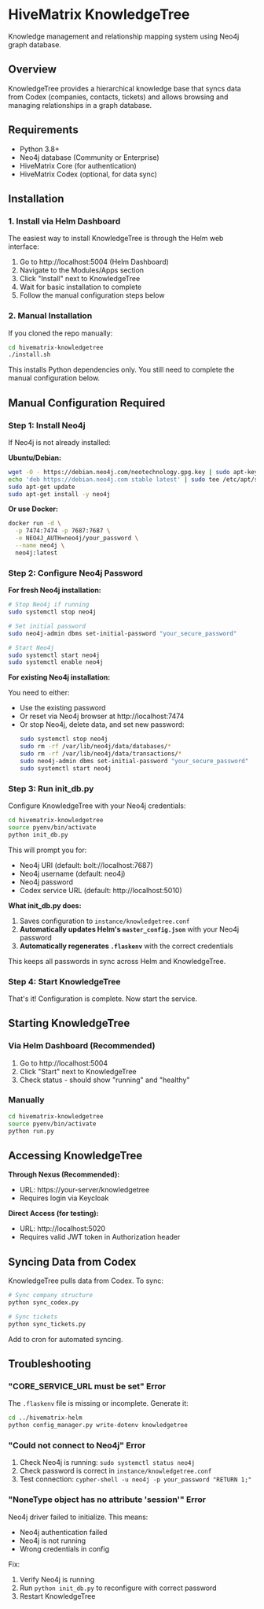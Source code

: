 # HiveMatrix KnowledgeTree

Knowledge management and relationship mapping system using Neo4j graph database.

## Overview

KnowledgeTree provides a hierarchical knowledge base that syncs data from Codex (companies, contacts, tickets) and allows browsing and managing relationships in a graph database.

## Requirements

- Python 3.8+
- Neo4j database (Community or Enterprise)
- HiveMatrix Core (for authentication)
- HiveMatrix Codex (optional, for data sync)

## Installation

### 1. Install via Helm Dashboard

The easiest way to install KnowledgeTree is through the Helm web interface:

1. Go to http://localhost:5004 (Helm Dashboard)
2. Navigate to the Modules/Apps section
3. Click "Install" next to KnowledgeTree
4. Wait for basic installation to complete
5. Follow the manual configuration steps below

### 2. Manual Installation

If you cloned the repo manually:

```bash
cd hivematrix-knowledgetree
./install.sh
```

This installs Python dependencies only. You still need to complete the manual configuration below.

## Manual Configuration Required

### Step 1: Install Neo4j

If Neo4j is not already installed:

**Ubuntu/Debian:**
```bash
wget -O - https://debian.neo4j.com/neotechnology.gpg.key | sudo apt-key add -
echo 'deb https://debian.neo4j.com stable latest' | sudo tee /etc/apt/sources.list.d/neo4j.list
sudo apt-get update
sudo apt-get install -y neo4j
```

**Or use Docker:**
```bash
docker run -d \
  -p 7474:7474 -p 7687:7687 \
  -e NEO4J_AUTH=neo4j/your_password \
  --name neo4j \
  neo4j:latest
```

### Step 2: Configure Neo4j Password

**For fresh Neo4j installation:**
```bash
# Stop Neo4j if running
sudo systemctl stop neo4j

# Set initial password
sudo neo4j-admin dbms set-initial-password "your_secure_password"

# Start Neo4j
sudo systemctl start neo4j
sudo systemctl enable neo4j
```

**For existing Neo4j installation:**

You need to either:
- Use the existing password
- Or reset via Neo4j browser at http://localhost:7474
- Or stop Neo4j, delete data, and set new password:
  ```bash
  sudo systemctl stop neo4j
  sudo rm -rf /var/lib/neo4j/data/databases/*
  sudo rm -rf /var/lib/neo4j/data/transactions/*
  sudo neo4j-admin dbms set-initial-password "your_secure_password"
  sudo systemctl start neo4j
  ```

### Step 3: Run init_db.py

Configure KnowledgeTree with your Neo4j credentials:

```bash
cd hivematrix-knowledgetree
source pyenv/bin/activate
python init_db.py
```

This will prompt you for:
- Neo4j URI (default: bolt://localhost:7687)
- Neo4j username (default: neo4j)
- Neo4j password
- Codex service URL (default: http://localhost:5010)

**What init_db.py does:**
1. Saves configuration to `instance/knowledgetree.conf`
2. **Automatically updates Helm's `master_config.json`** with your Neo4j password
3. **Automatically regenerates `.flaskenv`** with the correct credentials

This keeps all passwords in sync across Helm and KnowledgeTree.

### Step 4: Start KnowledgeTree

That's it! Configuration is complete. Now start the service.

## Starting KnowledgeTree

### Via Helm Dashboard (Recommended)

1. Go to http://localhost:5004
2. Click "Start" next to KnowledgeTree
3. Check status - should show "running" and "healthy"

### Manually

```bash
cd hivematrix-knowledgetree
source pyenv/bin/activate
python run.py
```

## Accessing KnowledgeTree

**Through Nexus (Recommended):**
- URL: https://your-server/knowledgetree
- Requires login via Keycloak

**Direct Access (for testing):**
- URL: http://localhost:5020
- Requires valid JWT token in Authorization header

## Syncing Data from Codex

KnowledgeTree pulls data from Codex. To sync:

```bash
# Sync company structure
python sync_codex.py

# Sync tickets
python sync_tickets.py
```

Add to cron for automated syncing.

## Troubleshooting

### "CORE_SERVICE_URL must be set" Error

The `.flaskenv` file is missing or incomplete. Generate it:
```bash
cd ../hivematrix-helm
python config_manager.py write-dotenv knowledgetree
```

### "Could not connect to Neo4j" Error

1. Check Neo4j is running: `sudo systemctl status neo4j`
2. Check password is correct in `instance/knowledgetree.conf`
3. Test connection: `cypher-shell -u neo4j -p your_password "RETURN 1;"`

### "NoneType object has no attribute 'session'" Error

Neo4j driver failed to initialize. This means:
- Neo4j authentication failed
- Neo4j is not running
- Wrong credentials in config

Fix:
1. Verify Neo4j is running
2. Run `python init_db.py` to reconfigure with correct password
3. Restart KnowledgeTree
